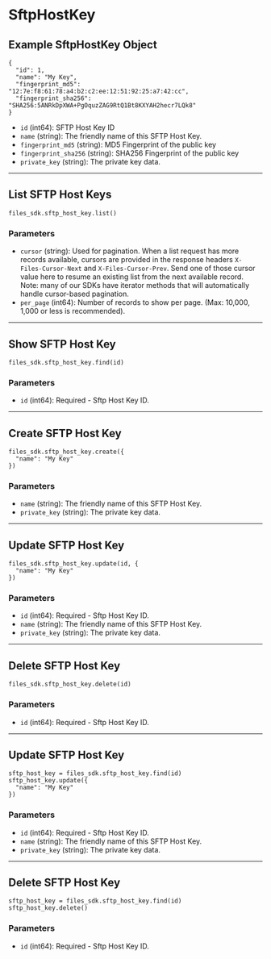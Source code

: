 # SftpHostKey

## Example SftpHostKey Object

```
{
  "id": 1,
  "name": "My Key",
  "fingerprint_md5": "12:7e:f8:61:78:a4:b2:c2:ee:12:51:92:25:a7:42:cc",
  "fingerprint_sha256": "SHA256:5ANRkDpXWA+PgOquzZAG9RtQ1Bt8KXYAH2hecr7LQk8"
}
```

* `id` (int64): SFTP Host Key ID
* `name` (string): The friendly name of this SFTP Host Key.
* `fingerprint_md5` (string): MD5 Fingerprint of the public key
* `fingerprint_sha256` (string): SHA256 Fingerprint of the public key
* `private_key` (string): The private key data.


---

## List SFTP Host Keys

```
files_sdk.sftp_host_key.list()
```

### Parameters

* `cursor` (string): Used for pagination.  When a list request has more records available, cursors are provided in the response headers `X-Files-Cursor-Next` and `X-Files-Cursor-Prev`.  Send one of those cursor value here to resume an existing list from the next available record.  Note: many of our SDKs have iterator methods that will automatically handle cursor-based pagination.
* `per_page` (int64): Number of records to show per page.  (Max: 10,000, 1,000 or less is recommended).


---

## Show SFTP Host Key

```
files_sdk.sftp_host_key.find(id)
```

### Parameters

* `id` (int64): Required - Sftp Host Key ID.


---

## Create SFTP Host Key

```
files_sdk.sftp_host_key.create({
  "name": "My Key"
})
```

### Parameters

* `name` (string): The friendly name of this SFTP Host Key.
* `private_key` (string): The private key data.


---

## Update SFTP Host Key

```
files_sdk.sftp_host_key.update(id, {
  "name": "My Key"
})
```

### Parameters

* `id` (int64): Required - Sftp Host Key ID.
* `name` (string): The friendly name of this SFTP Host Key.
* `private_key` (string): The private key data.


---

## Delete SFTP Host Key

```
files_sdk.sftp_host_key.delete(id)
```

### Parameters

* `id` (int64): Required - Sftp Host Key ID.


---

## Update SFTP Host Key

```
sftp_host_key = files_sdk.sftp_host_key.find(id)
sftp_host_key.update({
  "name": "My Key"
})
```

### Parameters

* `id` (int64): Required - Sftp Host Key ID.
* `name` (string): The friendly name of this SFTP Host Key.
* `private_key` (string): The private key data.


---

## Delete SFTP Host Key

```
sftp_host_key = files_sdk.sftp_host_key.find(id)
sftp_host_key.delete()
```

### Parameters

* `id` (int64): Required - Sftp Host Key ID.
